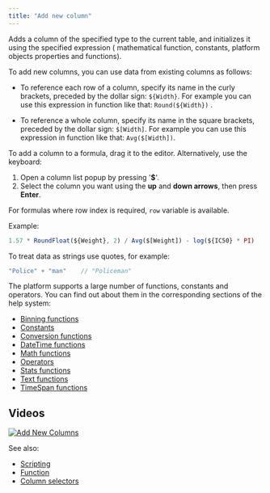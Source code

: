 ```yaml
---
title: "Add new column"
---
```


Adds a column of the specified type to the current table, and initializes it using the specified expression (
mathematical function, constants, platform objects properties and functions).

To add new columns, you can use data from existing columns as follows:

- To reference each row of a column, specify its name in the curly brackets, preceded by the dollar sign: `${Width}`.
  For example you can use this expression in function like that: `Round(${Width})`
  .

- To reference a whole column, specify its name in the square brackets, preceded by the dollar sign: `$[Width]`. For
  example you can use this expression in function like that: `Avg($[Width])`.

To add a column to a formula, drag it to the editor. Alternatively, use the keyboard:

1. Open a column list popup by pressing '**$**'.
1. Select the column you want using the **up** and **down arrows**, then press **Enter**.

For formulas where row index is required, `row` variable is available.

Example:

```javascript
1.57 * RoundFloat(${Weight}, 2) / Avg($[Weight]) - log(${IC50} * PI)
```

To treat data as strings use quotes, for example:

```javascript
"Police" + "man"    // "Policeman"
```

The platform supports a large number of functions, constants and operators. You can find out about them in the
corresponding sections of the help system:

- [Binning functions](functions/binning-functions.md)
- [Constants](functions/constants.md)
- [Conversion functions](functions/conversion-functions.md)
- [DateTime functions](functions/datetime-functions.md)
- [Math functions](functions/math-functions.md)
- [Operators](functions/operators.md)
- [Stats functions](functions/stats-functions.md)
- [Text functions](functions/text-functions.md)
- [TimeSpan functions](functions/timespan-functions.md)

## Videos

[![Add New Columns](../uploads/youtube/add_new_columns.png "Open on Youtube")](https://www.youtube.com/watch?v=-yTTaS_WOU4)

See also:

- [Scripting](../develop/under-the-hood/grok-script.md)
- [Function](../datagrok/concepts/functions/functions.md)
- [Column selectors](../visualize/viewers/column-selectors.md)
